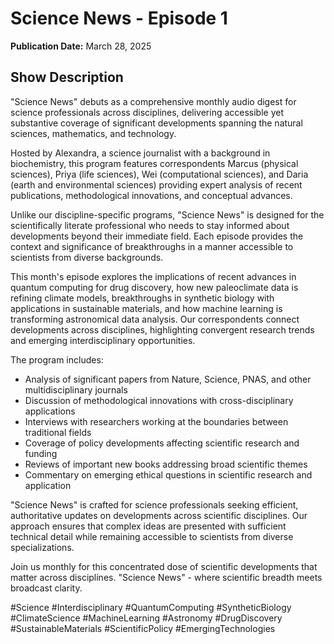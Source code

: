 # Science News - Episode 1
**Publication Date:** March 28, 2025

## Show Description

"Science News" debuts as a comprehensive monthly audio digest for science professionals across disciplines, delivering accessible yet substantive coverage of significant developments spanning the natural sciences, mathematics, and technology.

Hosted by Alexandra, a science journalist with a background in biochemistry, this program features correspondents Marcus (physical sciences), Priya (life sciences), Wei (computational sciences), and Daria (earth and environmental sciences) providing expert analysis of recent publications, methodological innovations, and conceptual advances.

Unlike our discipline-specific programs, "Science News" is designed for the scientifically literate professional who needs to stay informed about developments beyond their immediate field. Each episode provides the context and significance of breakthroughs in a manner accessible to scientists from diverse backgrounds.

This month's episode explores the implications of recent advances in quantum computing for drug discovery, how new paleoclimate data is refining climate models, breakthroughs in synthetic biology with applications in sustainable materials, and how machine learning is transforming astronomical data analysis. Our correspondents connect developments across disciplines, highlighting convergent research trends and emerging interdisciplinary opportunities.

The program includes:
- Analysis of significant papers from Nature, Science, PNAS, and other multidisciplinary journals
- Discussion of methodological innovations with cross-disciplinary applications
- Interviews with researchers working at the boundaries between traditional fields
- Coverage of policy developments affecting scientific research and funding
- Reviews of important new books addressing broad scientific themes
- Commentary on emerging ethical questions in scientific research and application

"Science News" is crafted for science professionals seeking efficient, authoritative updates on developments across scientific disciplines. Our approach ensures that complex ideas are presented with sufficient technical detail while remaining accessible to scientists from diverse specializations.

Join us monthly for this concentrated dose of scientific developments that matter across disciplines. "Science News" - where scientific breadth meets broadcast clarity.

#Science #Interdisciplinary #QuantumComputing #SyntheticBiology #ClimateScience #MachineLearning #Astronomy #DrugDiscovery #SustainableMaterials #ScientificPolicy #EmergingTechnologies 